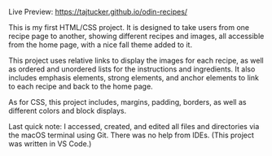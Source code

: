 Live Preview: https://tajtucker.github.io/odin-recipes/

This is my first HTML/CSS project. It is designed to take users from one recipe page to another, showing different recipes and images, all accessible from the home page, with a nice fall theme added to it.

This project uses relative links to display the images for each recipe, as well as ordered and unordered lists for the instructions and ingredients. It also includes emphasis elements, strong elements, and anchor elements to link to each recipe and back to the home page.

As for CSS, this project includes, margins, padding, borders, as well as different colors and block displays.

Last quick note: I accessed, created, and edited all files and directories via the macOS terminal using Git. There was no help from IDEs. (This project was written in VS Code.)